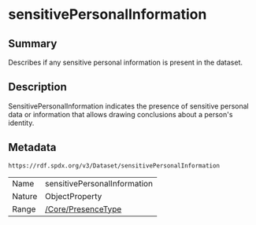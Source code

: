 <!-- Automatically generated by spec-parser v2.0.0 on 2024-01-12T14:00:21.817658+00:00 -->
<!-- SPDX-License-Identifier: Community-Spec-1.0 -->

# sensitivePersonalInformation

## Summary

Describes if any sensitive personal information is present in the dataset.


## Description

SensitivePersonalInformation indicates the presence of sensitive personal data
or information that allows drawing conclusions about a person's identity.


## Metadata

`https://rdf.spdx.org/v3/Dataset/sensitivePersonalInformation`


| | |
|---|---|
| Name | sensitivePersonalInformation |
| Nature | ObjectProperty |
| Range | [/Core/PresenceType](../../Core/Vocabularies/PresenceType.md) |





